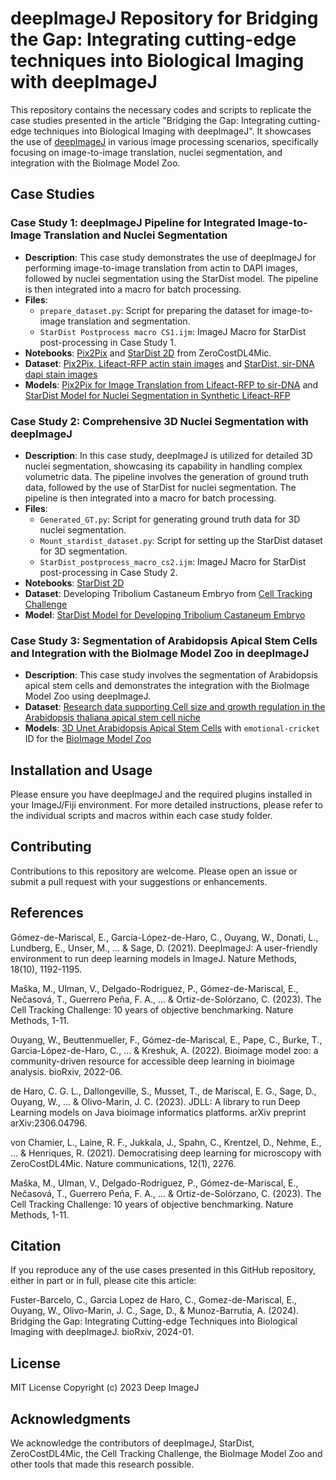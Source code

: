 # deepImageJ Repository for Bridging the Gap: Integrating cutting-edge techniques into Biological Imaging with deepImageJ

This repository contains the necessary codes and scripts to replicate the case studies presented in the article "Bridging the Gap: Integrating cutting-edge techniques into Biological Imaging with deepImageJ". It showcases the use of [deepImageJ](https://github.com/deepimagej) in various image processing scenarios, specifically focusing on image-to-image translation, nuclei segmentation, and integration with the BioImage Model Zoo.

## Case Studies

### Case Study 1: deepImageJ Pipeline for Integrated Image-to-Image Translation and Nuclei Segmentation
- **Description**: This case study demonstrates the use of deepImageJ for performing image-to-image translation from actin to DAPI images, followed by nuclei segmentation using the StarDist model. The pipeline is then integrated into a macro for batch processing.
- **Files**:
  - `prepare_dataset.py`: Script for preparing the dataset for image-to-image translation and segmentation.
  - `StarDist Postprocess macro CS1.ijm`: ImageJ Macro for StarDist post-processing in Case Study 1.
- **Notebooks**: [Pix2Pix](https://colab.research.google.com/github/HenriquesLab/ZeroCostDL4Mic/blob/master/Colab_notebooks/pix2pix_ZeroCostDL4Mic.ipynb) and [StarDist 2D](https://colab.research.google.com/github/HenriquesLab/ZeroCostDL4Mic/blob/master/Colab_notebooks/StarDist_2D_ZeroCostDL4Mic.ipynb) from ZeroCostDL4Mic.
- **Dataset**: [Pix2Pix, Lifeact-RFP actin stain images](https://doi.org/10.5281/zenodo.3941889) and [StarDist, sir-DNA dapi stain images](https://doi.org/10.5281/zenodo.3715492)
- **Models**: [Pix2Pix for Image Translation from Lifeact-RFP to sir-DNA](https://zenodo.org/records/10405149) and [StarDist Model for Nuclei Segmentation in Synthetic Lifeact-RFP](https://zenodo.org/records/10406307)

### Case Study 2: Comprehensive 3D Nuclei Segmentation with deepImageJ
- **Description**: In this case study, deepImageJ is utilized for detailed 3D nuclei segmentation, showcasing its capability in handling complex volumetric data. The pipeline involves the generation of ground truth data, followed by the use of StarDist for nuclei segmentation. The pipeline is then integrated into a macro for batch processing.
- **Files**:
  - `Generated_GT.py`: Script for generating ground truth data for 3D nuclei segmentation.
  - `Mount_stardist_dataset.py`: Script for setting up the StarDist dataset for 3D segmentation.
  - `StarDist_postprocess_macro_cs2.ijm`: ImageJ Macro for StarDist post-processing in Case Study 2.
- **Notebooks**: [StarDist 2D](https://colab.research.google.com/github/HenriquesLab/ZeroCostDL4Mic/blob/master/Colab_notebooks/StarDist_2D_ZeroCostDL4Mic.ipynb)
- **Dataset**: Developing Tribolium Castaneum Embryo from [Cell Tracking Challenge](http://celltrackingchallenge.net/3d-datasets/)
- **Model**: [StarDist Model for Developing Tribolium Castaneum Embryo](https://zenodo.org/records/10406344)

### Case Study 3: Segmentation of Arabidopsis Apical Stem Cells and Integration with the BioImage Model Zoo in deepImageJ
- **Description**: This case study involves the segmentation of Arabidopsis apical stem cells and demonstrates the integration with the BioImage Model Zoo using deepImageJ.
- **Dataset**: [Research data supporting Cell size and growth regulation in the Arabidopsis thaliana apical stem cell niche](https://www.repository.cam.ac.uk/items/f7cdcf20-e8ca-4cf5-b7ab-90350a8d00b2)
- **Models**: [3D Unet Arabidopsis Apical Stem Cells](https://zenodo.org/records/7768142) with `emotional-cricket` ID for the [BioImage Model Zoo](bioimage.io)

## Installation and Usage

Please ensure you have deepImageJ and the required plugins installed in your ImageJ/Fiji environment. For more detailed instructions, please refer to the individual scripts and macros within each case study folder.

## Contributing

Contributions to this repository are welcome. Please open an issue or submit a pull request with your suggestions or enhancements.

## References

Gómez-de-Mariscal, E., García-López-de-Haro, C., Ouyang, W., Donati, L., Lundberg, E., Unser, M., ... & Sage, D. (2021). DeepImageJ: A user-friendly environment to run deep learning models in ImageJ. Nature Methods, 18(10), 1192-1195.

Maška, M., Ulman, V., Delgado-Rodriguez, P., Gómez-de-Mariscal, E., Nečasová, T., Guerrero Peña, F. A., ... & Ortiz-de-Solórzano, C. (2023). The Cell Tracking Challenge: 10 years of objective benchmarking. Nature Methods, 1-11.

Ouyang, W., Beuttenmueller, F., Gómez-de-Mariscal, E., Pape, C., Burke, T., Garcia-López-de-Haro, C., ... & Kreshuk, A. (2022). Bioimage model zoo: a community-driven resource for accessible deep learning in bioimage analysis. bioRxiv, 2022-06.

de Haro, C. G. L., Dallongeville, S., Musset, T., de Mariscal, E. G., Sage, D., Ouyang, W., ... & Olivo-Marin, J. C. (2023). JDLL: A library to run Deep Learning models on Java bioimage informatics platforms. arXiv preprint arXiv:2306.04796.

von Chamier, L., Laine, R. F., Jukkala, J., Spahn, C., Krentzel, D., Nehme, E., ... & Henriques, R. (2021). Democratising deep learning for microscopy with ZeroCostDL4Mic. Nature communications, 12(1), 2276.

Maška, M., Ulman, V., Delgado-Rodriguez, P., Gómez-de-Mariscal, E., Nečasová, T., Guerrero Peña, F. A., ... & Ortiz-de-Solórzano, C. (2023). The Cell Tracking Challenge: 10 years of objective benchmarking. Nature Methods, 1-11.

## Citation
If you reproduce any of the use cases presented in this GitHub repository, either in part or in full, please cite this article:

Fuster-Barcelo, C., Garcia Lopez de Haro, C., Gomez-de-Mariscal, E., Ouyang, W., Olivo-Marin, J. C., Sage, D., & Munoz-Barrutia, A. (2024). Bridging the Gap: Integrating Cutting-edge Techniques into Biological Imaging with deepImageJ. bioRxiv, 2024-01.

## License

MIT License
Copyright (c) 2023 Deep ImageJ

## Acknowledgments
We  acknowledge the contributors of deepImageJ, StarDist, ZeroCostDL4Mic, the Cell Tracking Challenge, the BioImage Model Zoo and other tools that made this research possible.
